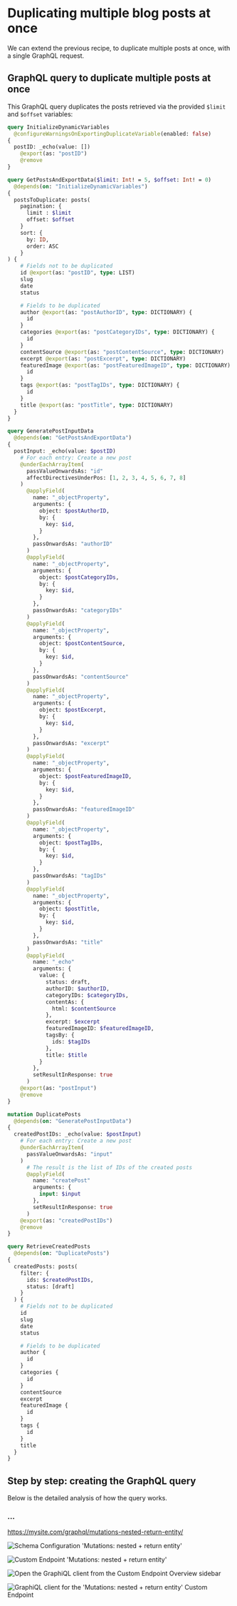 # Duplicating multiple blog posts at once

We can extend the previous recipe, to duplicate multiple posts at once, with a single GraphQL request.

## GraphQL query to duplicate multiple posts at once

This GraphQL query duplicates the posts retrieved via the provided `$limit` and `$offset` variables:

```graphql
query InitializeDynamicVariables
  @configureWarningsOnExportingDuplicateVariable(enabled: false)
{
  postID: _echo(value: [])
    @export(as: "postID")
    @remove
}

query GetPostsAndExportData($limit: Int! = 5, $offset: Int! = 0)
  @depends(on: "InitializeDynamicVariables")
{
  postsToDuplicate: posts(
    pagination: {
      limit : $limit
      offset: $offset
    }
    sort: {
      by: ID,
      order: ASC
    }
) {
    # Fields not to be duplicated
    id @export(as: "postID", type: LIST)
    slug
    date
    status

    # Fields to be duplicated
    author @export(as: "postAuthorID", type: DICTIONARY) {
      id
    }
    categories @export(as: "postCategoryIDs", type: DICTIONARY) {
      id
    }
    contentSource @export(as: "postContentSource", type: DICTIONARY)
    excerpt @export(as: "postExcerpt", type: DICTIONARY)
    featuredImage @export(as: "postFeaturedImageID", type: DICTIONARY) {
      id
    }
    tags @export(as: "postTagIDs", type: DICTIONARY) {
      id
    }
    title @export(as: "postTitle", type: DICTIONARY)
  }
}

query GeneratePostInputData
  @depends(on: "GetPostsAndExportData")
{
  postInput: _echo(value: $postID)
    # For each entry: Create a new post
    @underEachArrayItem(
      passValueOnwardsAs: "id"
      affectDirectivesUnderPos: [1, 2, 3, 4, 5, 6, 7, 8]
    )
      @applyField(
        name: "_objectProperty",
        arguments: {
          object: $postAuthorID,
          by: {
            key: $id,
          }
        },
        passOnwardsAs: "authorID"
      )
      @applyField(
        name: "_objectProperty",
        arguments: {
          object: $postCategoryIDs,
          by: {
            key: $id,
          }
        },
        passOnwardsAs: "categoryIDs"
      )
      @applyField(
        name: "_objectProperty",
        arguments: {
          object: $postContentSource,
          by: {
            key: $id,
          }
        },
        passOnwardsAs: "contentSource"
      )
      @applyField(
        name: "_objectProperty",
        arguments: {
          object: $postExcerpt,
          by: {
            key: $id,
          }
        },
        passOnwardsAs: "excerpt"
      )
      @applyField(
        name: "_objectProperty",
        arguments: {
          object: $postFeaturedImageID,
          by: {
            key: $id,
          }
        },
        passOnwardsAs: "featuredImageID"
      )
      @applyField(
        name: "_objectProperty",
        arguments: {
          object: $postTagIDs,
          by: {
            key: $id,
          }
        },
        passOnwardsAs: "tagIDs"
      )
      @applyField(
        name: "_objectProperty",
        arguments: {
          object: $postTitle,
          by: {
            key: $id,
          }
        },
        passOnwardsAs: "title"
      )
      @applyField(
        name: "_echo"
        arguments: {
          value: {
            status: draft,
            authorID: $authorID,
            categoryIDs: $categoryIDs,
            contentAs: {
              html: $contentSource
            },
            excerpt: $excerpt
            featuredImageID: $featuredImageID,
            tagsBy: {
              ids: $tagIDs
            },
            title: $title
          }
        },
        setResultInResponse: true
      )
    @export(as: "postInput")
    @remove
}

mutation DuplicatePosts
  @depends(on: "GeneratePostInputData")
{
  createdPostIDs: _echo(value: $postInput)
    # For each entry: Create a new post
    @underEachArrayItem(
      passValueOnwardsAs: "input"
    )
      # The result is the list of IDs of the created posts
      @applyField(
        name: "createPost"
        arguments: {
          input: $input
        },
        setResultInResponse: true
      )
    @export(as: "createdPostIDs")
    @remove
}

query RetrieveCreatedPosts
  @depends(on: "DuplicatePosts")
{
  createdPosts: posts(
    filter: {
      ids: $createdPostIDs,
      status: [draft]
    }
  ) {
    # Fields not to be duplicated
    id
    slug
    date
    status

    # Fields to be duplicated
    author {
      id
    }
    categories {
      id
    }
    contentSource
    excerpt
    featuredImage {
      id
    }
    tags {
      id
    }
    title
  }
}
```

## Step by step: creating the GraphQL query

Below is the detailed analysis of how the query works.

### ...

https://mysite.com/graphql/mutations-nested-return-entity/

![Schema Configuration 'Mutations: nested + return entity'](../../images/recipes/schema-config-nested-mutations-and-return-entity.png "Schema Configuration 'Mutations: nested + return entity'")

![Custom Endpoint 'Mutations: nested + return entity'](../../images/recipes/custom-endpoint-nested-mutations-and-return-entity.png "Custom Endpoint 'Mutations: nested + return entity'")

![Open the GraphiQL client from the Custom Endpoint Overview sidebar](../../images/recipes/custom-endpoint-overview-nested-mutations-and-return-entity.png "Open the GraphiQL client from the Custom Endpoint Overview sidebar")

![GraphiQL client for the 'Mutations: nested + return entity' Custom Endpoint](../../images/recipes/custom-endpoint-graphiql-nested-mutations-and-return-entity.png "GraphiQL client for the 'Mutations: nested + return entity' Custom Endpoint")

